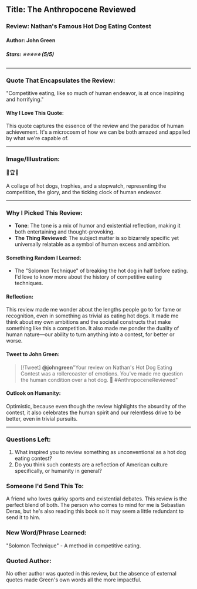 ## Title: The Anthropocene Reviewed
### Review: Nathan's Famous Hot Dog Eating Contest
#### Author: John Green
##### Stars: ⭐⭐⭐⭐⭐ (5/5)

---

### Quote That Encapsulates the Review:

"Competitive eating, like so much of human endeavor, is at once inspiring and horrifying."

#### Why I Love This Quote:

This quote captures the essence of the review and the paradox of human achievement. It's a microcosm of how we can be both amazed and appalled by what we're capable of.

---

### Image/Illustration:

🌭🏆🌭

A collage of hot dogs, trophies, and a stopwatch, representing the competition, the glory, and the ticking clock of human endeavor.

---

### Why I Picked This Review:

- **Tone**: The tone is a mix of humor and existential reflection, making it both entertaining and thought-provoking.
- **The Thing Reviewed**: The subject matter is so bizarrely specific yet universally relatable as a symbol of human excess and ambition.

#### Something Random I Learned:

- The "Solomon Technique" of breaking the hot dog in half before eating. I'd love to know more about the history of competitive eating techniques.

#### Reflection:

This review made me wonder about the lengths people go to for fame or recognition, even in something as trivial as eating hot dogs. It made me think about my own ambitions and the societal constructs that make something like this a competition. It also made me ponder the duality of human nature—our ability to turn anything into a contest, for better or worse.

#### Tweet to John Green:
> [!Tweet] 
> __@johngreen__"Your review on Nathan's Hot Dog Eating Contest was a rollercoaster of emotions. You've made me question the human condition over a hot dog. 🌭 #AnthropoceneReviewed"

#### Outlook on Humanity:

Optimistic, because even though the review highlights the absurdity of the contest, it also celebrates the human spirit and our relentless drive to be better, even in trivial pursuits.

---

### Questions Left:

1. What inspired you to review something as unconventional as a hot dog eating contest?
2. Do you think such contests are a reflection of American culture specifically, or humanity in general?

### Someone I'd Send This To:

A friend who loves quirky sports and existential debates. This review is the perfect blend of both. The person who comes to mind for me is Sebastian Deras, but he's also reading this book so it may seem a little redundant to send it to him.

### New Word/Phrase Learned:

"Solomon Technique" - A method in competitive eating.

### Quoted Author:

No other author was quoted in this review, but the absence of external quotes made Green's own words all the more impactful.